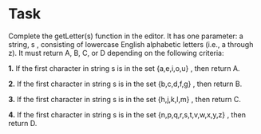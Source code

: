 # Task

Complete the getLetter(s) function in the editor.
It has one parameter: a string, s , consisting of lowercase English alphabetic letters (i.e., a through z). It must return A, B, C, or D depending on the following criteria:

**1.** If the first character in string s is in the set {a,e,i,o,u} , then return A.

**2.** If the first character in string s is in the set {b,c,d,f,g} , then return B.

**3.** If the first character in string s is in the set {h,j,k,l,m} , then return C.

**4.** If the first character in string s is in the set {n,p,q,r,s,t,v,w,x,y,z} , then return D.
